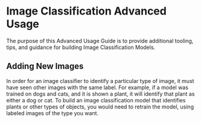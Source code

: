 # Image Classification Advanced Usage

The purpose of this Advanced Usage Guide is to provide additional tooling, tips, and guidance for building Image Classification Models. 

## Adding New Images

In order for an image classifier to identify a particular type of image, it must have seen other images with the same label. For example, if a model was trained on dogs and cats, and it is shown a plant, it will identify that plant as either a dog or cat. To build an image classification model that identifies plants or other types of objects, you would need to retrain the model, using labeled images of the type you want. 